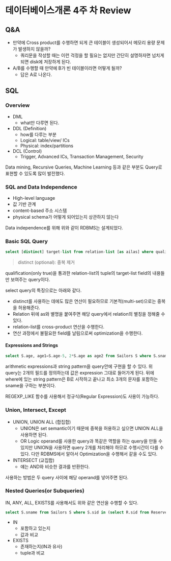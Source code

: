 # 데이터베이스개론 4주 차 Review

## Q&A

- 만약에 Cross product를 수행하면 되게 큰 테이블이 생성되어서 메모리 용량 문제가 발생하지 않을까?
  - 쿼리문을 작성할 때는 이런 걱정을 할 필요는 없지만 간단히 설명하자면 넘치게 되면 disk에 저장하게 된다.
- A/B를 수행할 때 만약에 B가 빈 테이블이라면 어떻게 될까?
  - 답은 A로 나온다.

## SQL

### Overview

- DML
  - what만 다루면 된다.
- DDL (Definition)
  - how를 다루는 부분
  - Logical: table/view/ ICs
  - Physical: index/partitions
- DCL (Control)
  - Trigger, Advanced ICs, Transaction Management, Security

Data mining, Recursive Queries, Machine Learning 등과 같은 부분도 Query로 표현할 수 있도록 많이 발전했다.

### SQL and Data Independence

- High-level language
- 값 기반 관계
- content-based 주소 시스템
- physical schema가 어떻게 되어있는지 상관하지 않는다

Data independence를 위해 위와 같이 RDBMS는 설계되었다.

### Basic SQL Query

``` sql
select [distinct] target-list from relation-list [as ailas] where qualification
```

> distinct (optional): 중복 제거

qualification(only true)을 통과한 relation-list의 tuple의 target-list field의 내용들만 보여주는 query이다.

select query의 특징으로는 아래와 같다.

- distinct를 사용하는 데에도 많은 연산이 필요하므로 기본적(multi-set)으로는 중복을 허용해준다.
- Relation 뒤에 as와 별명을 붙여주면 해당 query에서 relation의 별칭을 정해줄 수 있다.
- relation-list를 cross-product 연산을 수행한다.
- 연산 과정에서 불필요한 field를 날림으로써 optimization을 수행한다.

#### Expressions and Strings

``` sql
select S.age, age1=S.age-5, 2*S.age as age2 from Sailors S where S.sname LIKE 'B_%B'
```

arithmetic expressions과 string pattern을 query안에 구현을 할 수 있다. 위 query는 2개의 필드를 정의하는데 값은 expression 그대로 들어가게 된다. 뒤에 where에 있는 string pattern은 B로 시작하고 끝나고 최소 3개의 문자를 포함하는 sname을 구하는 부분이다.

REGEXP_LIKE 함수를 사용해서 정규식(Regular Expression)도 사용이 가능하다.

### Union, Intersect, Except

- UNION, UNION ALL (합집합)
  - UNION은 set semantic이기 때문에 중복을 허용하고 싶으면 UNION ALL을 사용하면 된다.
  - OR Logic operand를 사용한 query과 똑같은 역할을 하는 query을 만들 수 있지만 UNION을 사용하면 query 2개를 처리해야 하므로 수행시간이 다를 수 있다. 다만 RDBMS에서 알아서 Optimization을 수행해서 같을 수도 있다.
- INTERSECT (교집합)
  - 얘는 AND와 비슷한 결과를 반환한다.

사용하는 방법은 두 query 사이에 해당 operand를 넣어주면 된다.

### Nested Queries(or Subqueries)

IN, ANY, ALL, EXISTS를 사용해서도 위와 같은 연산을 수행할 수 있다.

``` sql
select S.sname from Sailors S where S.sid in (select R.sid from Reserves R where R.bid = 103)
```

- IN
  - 포함하고 있는지
  - 값과 비교
- EXISTS
  - 존재하는지(IN과 유사)
  - tuple과 비교
